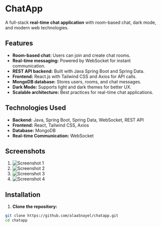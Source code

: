 # ChatApp

A full-stack **real-time chat application** with room-based chat, dark mode, and modern web technologies.

## Features

- **Room-based chat:** Users can join and create chat rooms.
- **Real-time messaging:** Powered by WebSocket for instant communication.
- **REST API backend:** Built with Java Spring Boot and Spring Data.
- **Frontend:** React.js with Tailwind CSS and Axios for API calls.
- **MongoDB database:** Stores users, rooms, and chat messages.
- **Dark Mode:** Supports light and dark themes for better UX.
- **Scalable architecture:** Best practices for real-time chat applications.

## Technologies Used

- **Backend:** Java, Spring Boot, Spring Data, WebSocket, REST API
- **Frontend:** React, Tailwind CSS, Axios
- **Database:** MongoDB
- **Real-time Communication:** WebSocket

## Screenshots

1. ![Screenshot 1](0250927131340.png)
2. ![Screenshot 2](0250927131355.png)
3. ![Screenshot 3](0250927131414.png)
4. ![Screenshot 4](0250927131430.png)

## Installation

1. **Clone the repository:**

```bash
git clone https://github.com/alaaSnayel/chatapp.git
cd chatapp
